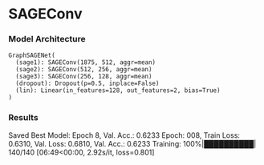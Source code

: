 # SAGEConv

### Model Architecture

    GraphSAGENet(
      (sage1): SAGEConv(1875, 512, aggr=mean)
      (sage2): SAGEConv(512, 256, aggr=mean)
      (sage3): SAGEConv(256, 128, aggr=mean)
      (dropout): Dropout(p=0.5, inplace=False)
      (lin): Linear(in_features=128, out_features=2, bias=True)
    )

### Results

Saved Best Model: Epoch 8, Val. Acc.: 0.6233
Epoch: 008, Train Loss: 0.6310, Val. Loss: 0.6810, Val. Acc.: 0.6233
Training: 100%|██████████| 140/140 [06:49<00:00,  2.92s/it, loss=0.801]

